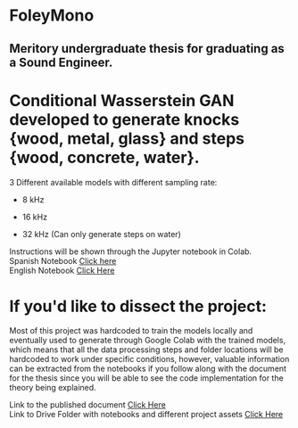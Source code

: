 # FoleyMono
## Meritory undergraduate thesis for graduating as a Sound Engineer.

# Conditional Wasserstein GAN developed to generate knocks {wood, metal, glass} and steps {wood, concrete, water}.

3 Different available models with different sampling rate:
- 8 kHz
* 16 kHz
+ 32 kHz (Can only generate steps on water)

Instructions will be shown through the Jupyter notebook in Colab. <br />
Spanish Notebook [Click here](https://colab.research.google.com/drive/1ZNrRdIRk1KbmwpuA58Bnecvo3JFW6MJA#scrollTo=USezkNF66-d1)  <br />
English Notebook [Click Here](https://colab.research.google.com/drive/19fruDZxhkfwpz1mDGXim7FkKKI6gdDAt) <br />

# If you'd like to dissect the project:

Most of this project was hardcoded to train the models locally and eventually used to generate through Google Colab with the trained models, which means that all the data processing steps and folder locations will be hardcoded to work under specific conditions, however, valuable information can be extracted from the notebooks if you follow along with the document for the thesis since you will be able to see the code implementation for the theory being explained. 

Link to the published document [Click Here](https://bibliotecadigital.usb.edu.co/entities/publication/98fc87cb-552b-4e16-8ee4-d4b2e1e0c8fa) <br />
Link to Drive Folder with notebooks and different project assets [Click Here](https://drive.google.com/drive/u/0/folders/1OyEEgKe3u690tyscrnHq4SGnK9-WnADv)

